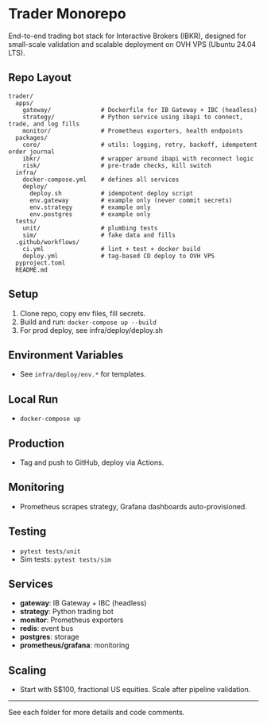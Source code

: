 # Trader Monorepo

End-to-end trading bot stack for Interactive Brokers (IBKR), designed for small-scale validation and scalable deployment on OVH VPS (Ubuntu 24.04 LTS).

## Repo Layout

```
trader/
  apps/
    gateway/              # Dockerfile for IB Gateway + IBC (headless)
    strategy/             # Python service using ibapi to connect, trade, and log fills
    monitor/              # Prometheus exporters, health endpoints
  packages/
    core/                 # utils: logging, retry, backoff, idempotent order journal
    ibkr/                 # wrapper around ibapi with reconnect logic
    risk/                 # pre-trade checks, kill switch
  infra/
    docker-compose.yml    # defines all services
    deploy/
      deploy.sh           # idempotent deploy script
      env.gateway         # example only (never commit secrets)
      env.strategy        # example only
      env.postgres        # example only
  tests/
    unit/                 # plumbing tests
    sim/                  # fake data and fills
  .github/workflows/
    ci.yml                # lint + test + docker build
    deploy.yml            # tag-based CD deploy to OVH VPS
  pyproject.toml
  README.md
```

## Setup

1. Clone repo, copy env files, fill secrets.
2. Build and run: `docker-compose up --build`
3. For prod deploy, see infra/deploy/deploy.sh

## Environment Variables

- See `infra/deploy/env.*` for templates.

## Local Run

- `docker-compose up`

## Production

- Tag and push to GitHub, deploy via Actions.

## Monitoring

- Prometheus scrapes strategy, Grafana dashboards auto-provisioned.

## Testing

- `pytest tests/unit`
- Sim tests: `pytest tests/sim`

## Services

- **gateway**: IB Gateway + IBC (headless)
- **strategy**: Python trading bot
- **monitor**: Prometheus exporters
- **redis**: event bus
- **postgres**: storage
- **prometheus/grafana**: monitoring

## Scaling

- Start with S$100, fractional US equities. Scale after pipeline validation.

---

See each folder for more details and code comments.
